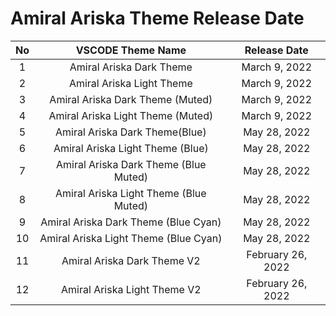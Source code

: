 # Amiral Ariska Theme Release Date
| No  |           VSCODE Theme Name            |   Release Date    |
| :-: | :------------------------------------: | :---------------: |
|  1  |        Amiral Ariska Dark Theme        |   March 9, 2022   |
|  2  |       Amiral Ariska Light Theme        |   March 9, 2022   |
|  3  |    Amiral Ariska Dark Theme (Muted)    |   March 9, 2022   |
|  4  |   Amiral Ariska Light Theme (Muted)    |   March 9, 2022   |
|  5  |     Amiral Ariska Dark Theme(Blue)     |   May 28, 2022    |
|  6  |    Amiral Ariska Light Theme (Blue)    |   May 28, 2022    |
|  7  | Amiral Ariska Dark Theme (Blue Muted)  |   May 28, 2022    |
|  8  | Amiral Ariska Light Theme (Blue Muted) |   May 28, 2022    |
|  9  |  Amiral Ariska Dark Theme (Blue Cyan)  |   May 28, 2022    |
| 10  | Amiral Ariska Light Theme (Blue Cyan)  |   May 28, 2022    |
| 11  |      Amiral Ariska Dark Theme V2       | February 26, 2022 |
| 12  |      Amiral Ariska Light Theme V2      | February 26, 2022 |